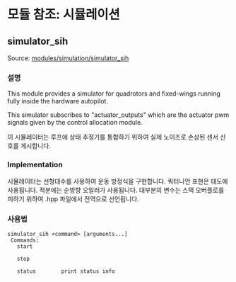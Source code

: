 # 모듈 참조: 시뮬레이션

## simulator_sih

Source: [modules/simulation/simulator_sih](https://github.com/PX4/PX4-Autopilot/tree/main/src/modules/simulation/simulator_sih)

### 설명

This module provides a simulator for quadrotors and fixed-wings running fully
inside the hardware autopilot.

This simulator subscribes to "actuator_outputs" which are the actuator pwm
signals given by the control allocation module.

이 시뮬레이터는 루프에 상태 추정기를 통합하기 위하여 실제 노이즈로 손상된 센서 신호를 게시합니다.

### Implementation

시뮬레이터는 선형대수를 사용하여 운동 방정식을 구현합니다.
쿼터니언 표현은 태도에 사용됩니다.
적분에는 순방향 오일러가 사용됩니다.
대부분의 변수는 스택 오버플로를 피하기 위하여 .hpp 파일에서 전역으로 선언됩니다.

<a id="simulator_sih_usage"></a>

### 사용법

```
simulator_sih <command> [arguments...]
 Commands:
   start

   stop

   status        print status info
```
